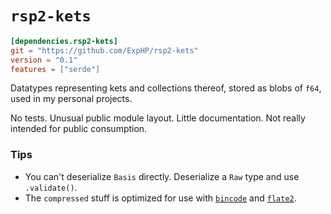 # `rsp2-kets`

```toml
[dependencies.rsp2-kets]
git = "https://github.com/ExpHP/rsp2-kets"
version = "0.1"
features = ["serde"]
```

Datatypes representing kets and collections thereof, stored as blobs of `f64`, used in my personal projects.

No tests.  Unusual public module layout.  Little documentation.  Not really intended for public consumption.

### Tips

* You can't deserialize `Basis` directly. Deserialize a `Raw` type and use `.validate()`.
* The `compressed` stuff is optimized for use with [`bincode`](https://github.com/TyOverby/bincode) and [`flate2`](https://github.com/alexcrichton/flate2-rs).
